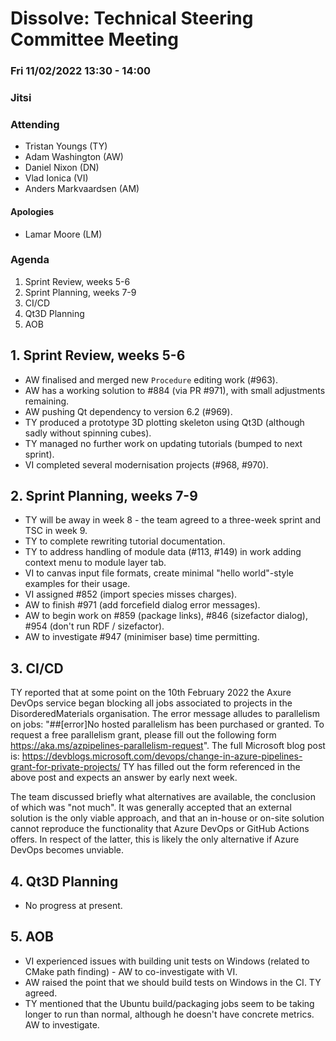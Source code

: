 # Dissolve: Technical Steering Committee Meeting
### Fri 11/02/2022 13:30 - 14:00
### Jitsi

### Attending

- Tristan Youngs (TY)
- Adam Washington (AW)
- Daniel Nixon (DN)
- Vlad Ionica (VI)
- Anders Markvaardsen (AM)

#### Apologies

- Lamar Moore (LM)

### Agenda

1. Sprint Review, weeks 5-6
2. Sprint Planning, weeks 7-9
3. CI/CD
4. Qt3D Planning
5. AOB

## 1. Sprint Review, weeks 5-6

- AW finalised and merged new `Procedure` editing work (#963).
- AW has a working solution to #884 (via PR #971), with small adjustments remaining.
- AW pushing Qt dependency to version 6.2 (#969).
- TY produced a prototype 3D plotting skeleton using Qt3D (although sadly without spinning cubes).
- TY managed no further work on updating tutorials (bumped to next sprint).
- VI completed several modernisation projects (#968, #970).

## 2. Sprint Planning, weeks 7-9

- TY will be away in week 8 - the team agreed to a three-week sprint and TSC in week 9.
- TY to complete rewriting tutorial documentation.
- TY to address handling of module data (#113, #149) in work adding context menu to module layer tab.
- VI to canvas input file formats, create minimal "hello world"-style examples for their usage.
- VI assigned #852 (import species misses charges).
- AW to finish #971 (add forcefield dialog error messages).
- AW to begin work on #859 (package links), #846 (sizefactor dialog), #954 (don't run RDF / sizefactor).
- AW to investigate #947 (minimiser base) time permitting.

## 3. CI/CD

TY reported that at some point on the 10th February 2022 the Axure DevOps service began blocking all jobs associated to projects in the DisorderedMaterials organisation.
The error message alludes to parallelism on jobs: "##[error]No hosted parallelism has been purchased or granted. To request a free parallelism grant, please fill out the following form https://aka.ms/azpipelines-parallelism-request".
The full Microsoft blog post is: https://devblogs.microsoft.com/devops/change-in-azure-pipelines-grant-for-private-projects/
TY has filled out the form referenced in the above post and expects an answer by early next week.

The team discussed briefly what alternatives are available, the conclusion of which was "not much". It was generally accepted that an external solution is the only viable approach, and that an in-house or on-site solution cannot reproduce the functionality that Azure DevOps or GitHub Actions offers. In respect of the latter, this is likely the only alternative if Azure DevOps becomes unviable.

## 4. Qt3D Planning

- No progress at present.

## 5. AOB

- VI experienced issues with building unit tests on Windows (related to CMake path finding) - AW to co-investigate with VI.
- AW raised the point that we should build tests on Windows in the CI. TY agreed.
- TY mentioned that the Ubuntu build/packaging jobs seem to be taking longer to run than normal, although he doesn't have concrete metrics. AW to investigate.

